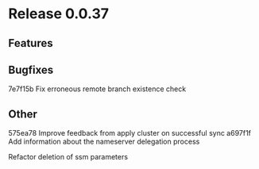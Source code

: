 # Release 0.0.37

## Features

## Bugfixes
7e7f15b Fix erroneous remote branch existence check

## Other
575ea78 Improve feedback from apply cluster on successful sync
a697f1f Add information about the nameserver delegation process

Refactor deletion of ssm parameters

